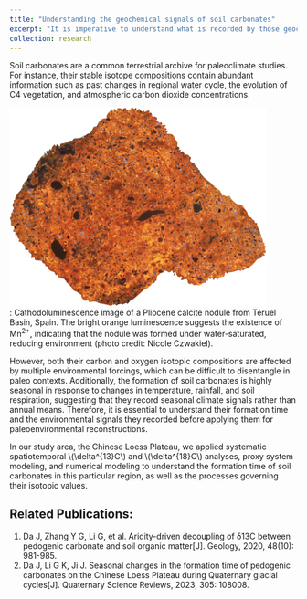 ```yaml
---
title: "Understanding the geochemical signals of soil carbonates"
excerpt: "It is imperative to understand what is recorded by those geochemical signals before applying them for paleoenvironmental reconstructions. <br/><img src='/images/CL_image.png'>"
collection: research
---
```

     
     
Soil carbonates are a common terrestrial archive for paleoclimate studies. For instance, their stable isotope compositions contain abundant information such as past changes in regional water cycle, the evolution of C4 vegetation, and atmospheric carbon dioxide concentrations. 

![CL image of a calcite nodule from Teruel Basin, Spain](/images/CL_image.png)    
: Cathodoluminescence image of a Pliocene calcite nodule from Teruel Basin, Spain. The bright orange luminescence suggests the existence of Mn<sup>2+</sup>, indicating that the nodule was formed under water-saturated, reducing environment (photo credit: Nicole Czwakiel).   

However, both their carbon and oxygen isotopic compositions are affected by multiple environmental forcings, which can be difficult to disentangle in paleo contexts. Additionally, the formation of soil carbonates is highly seasonal in response to changes in temperature, rainfall, and soil respiration, suggesting that they record seasonal climate signals rather than annual means. Therefore, it is essential to understand their formation time and the environmental signals they recorded before applying them for paleoenvironmental reconstructions.    

In our study area, the Chinese Loess Plateau, we applied systematic spatiotemporal \\(\delta^{13}C\\) and \\(\delta^{18}O\\) analyses, proxy system modeling, and numerical modeling to understand the formation time of soil carbonates in this particular region, as well as the processes governing their isotopic values. 

## Related Publications:

   1. Da J, Zhang Y G, Li G, et al. Aridity-driven decoupling of δ13C between pedogenic carbonate and soil organic matter[J]. Geology, 2020, 48(10): 981-985.  
   2. Da J, Li G K, Ji J. Seasonal changes in the formation time of pedogenic carbonates on the Chinese Loess Plateau during Quaternary glacial cycles[J]. Quaternary Science Reviews, 2023, 305: 108008.  


